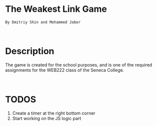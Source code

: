 # The Weakest Link Game

``` By Dmitriy Shin and Mohammed Jaber ```

&nbsp;

# Description
The game is created for the school purposes, and is one of the required assignments for the WEB222 class of the Seneca College.

&nbsp;

# TODOS
1. Create a timer at the right bottom corner
2. Start working on the JS logic part
